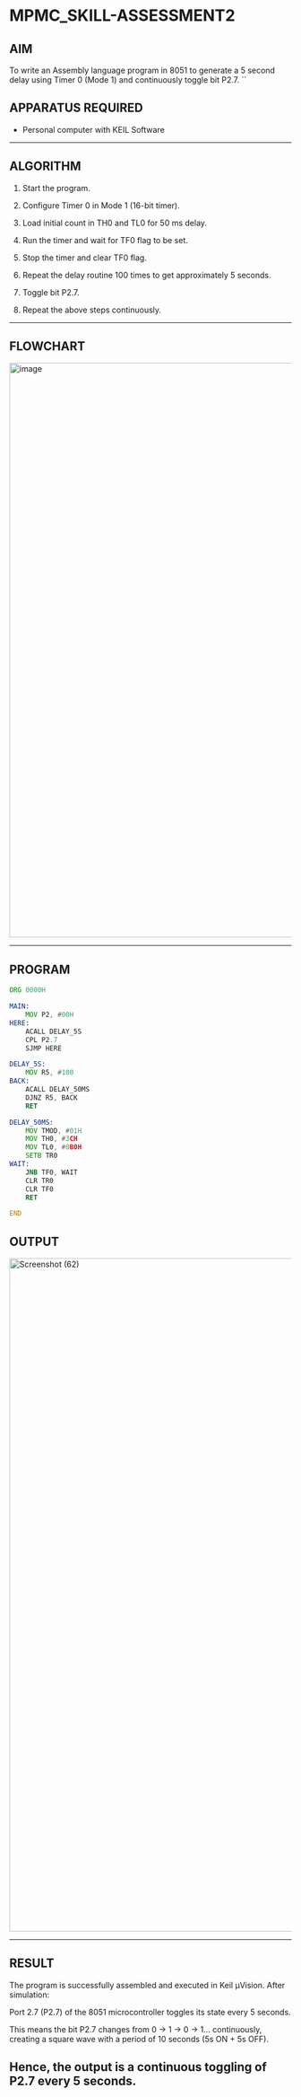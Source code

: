 # MPMC_SKILL-ASSESSMENT2

## AIM
To write an Assembly language program in 8051 to generate a 5 second delay using Timer 0 (Mode 1) and continuously toggle bit P2.7.
``

## APPARATUS REQUIRED
- Personal computer with KEIL Software

---

## ALGORITHM

1. Start the program.


2. Configure Timer 0 in Mode 1 (16-bit timer).


3. Load initial count in TH0 and TL0 for 50 ms delay.


4. Run the timer and wait for TF0 flag to be set.


5. Stop the timer and clear TF0 flag.


6. Repeat the delay routine 100 times to get approximately 5 seconds.


7. Toggle bit P2.7.


8. Repeat the above steps continuously.
---

## FLOWCHART
<img width="1024" height="1024" alt="image" src="https://github.com/user-attachments/assets/fec8074a-dfaa-46e5-96d2-0277368ea5c9" />



---

## PROGRAM
```asm
ORG 0000H

MAIN:  
    MOV P2, #00H           
HERE:  
    ACALL DELAY_5S         
    CPL P2.7               
    SJMP HERE              

DELAY_5S:
    MOV R5, #100           
BACK:
    ACALL DELAY_50MS
    DJNZ R5, BACK
    RET

DELAY_50MS:
    MOV TMOD, #01H         
    MOV TH0, #3CH          
    MOV TL0, #0B0H         
    SETB TR0               
WAIT:
    JNB TF0, WAIT          
    CLR TR0                
    CLR TF0                
    RET

END

```
## OUTPUT

<img width="1920" height="1200" alt="Screenshot (62)" src="https://github.com/user-attachments/assets/2e466d1d-716c-4875-a626-0ce8a37974f2" />



---


## RESULT

The program is successfully assembled and executed in Keil µVision.
After simulation:

Port 2.7 (P2.7) of the 8051 microcontroller toggles its state every 5 seconds.

This means the bit P2.7 changes from 0 → 1 → 0 → 1... continuously, creating a square wave with a period of 10 seconds (5s ON + 5s OFF).

Hence, the output is a continuous toggling of P2.7 every 5 seconds.
---
